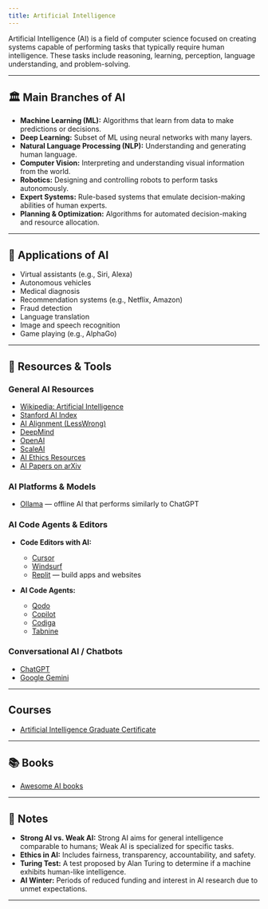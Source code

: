 ```yaml
---
title: Artificial Intelligence
---
```


Artificial Intelligence (AI) is a field of computer science focused on creating systems capable of performing tasks that typically require human intelligence. These tasks include reasoning, learning, perception, language understanding, and problem-solving.

---

## 🏛️ Main Branches of AI

- **Machine Learning (ML):** Algorithms that learn from data to make predictions or decisions.
- **Deep Learning:** Subset of ML using neural networks with many layers.
- **Natural Language Processing (NLP):** Understanding and generating human language.
- **Computer Vision:** Interpreting and understanding visual information from the world.
- **Robotics:** Designing and controlling robots to perform tasks autonomously.
- **Expert Systems:** Rule-based systems that emulate decision-making abilities of human experts.
- **Planning & Optimization:** Algorithms for automated decision-making and resource allocation.

---

## 🧠 Applications of AI

- Virtual assistants (e.g., Siri, Alexa)
- Autonomous vehicles
- Medical diagnosis
- Recommendation systems (e.g., Netflix, Amazon)
- Fraud detection
- Language translation
- Image and speech recognition
- Game playing (e.g., AlphaGo)

---

## 🔗 Resources & Tools

### General AI Resources

- [Wikipedia: Artificial Intelligence](https://en.wikipedia.org/wiki/Artificial_intelligence)
- [Stanford AI Index](https://aiindex.stanford.edu/)
- [AI Alignment (LessWrong)](https://www.lesswrong.com/tag/ai-alignment)
- [DeepMind](https://deepmind.com/)
- [OpenAI](https://openai.com/)
- [ScaleAI](https://scale.com/)
- [AI Ethics Resources](https://aiethicslab.com/)
- [AI Papers on arXiv](https://arxiv.org/list/cs.AI/recent)

### AI Platforms & Models

- [Ollama](https://ollama.com/) — offline AI that performs similarly to ChatGPT

### AI Code Agents & Editors

- **Code Editors with AI:**
  - [Cursor](https://www.cursor.com/en)
  - [Windsurf](https://windsurf.com/)
  - [Replit](https://replit.com/) — build apps and websites

- **AI Code Agents:**
  - [Qodo](https://www.qodo.ai/)
  - [Copilot](https://copilot.microsoft.com/)
  - [Codiga](https://www.codiga.io/)
  - [Tabnine](https://www.tabnine.com/)

### Conversational AI / Chatbots

- [ChatGPT](https://chatgpt.com/)
- [Google Gemini](https://gemini.google.com/app)

---

## Courses

- [Artificial Intelligence Graduate Certificate](https://online.stanford.edu/programs/artificial-intelligence-graduate-certificate)

---

## 📚 Books

- [Awesome AI books](https://github.com/zslucky/awesome-AI-books)

---

## 📝 Notes

- **Strong AI vs. Weak AI:** Strong AI aims for general intelligence comparable to humans; Weak AI is specialized for specific tasks.
- **Ethics in AI:** Includes fairness, transparency, accountability, and safety.
- **Turing Test:** A test proposed by Alan Turing to determine if a machine exhibits human-like intelligence.
- **AI Winter:** Periods of reduced funding and interest in AI research due to unmet expectations.

---
